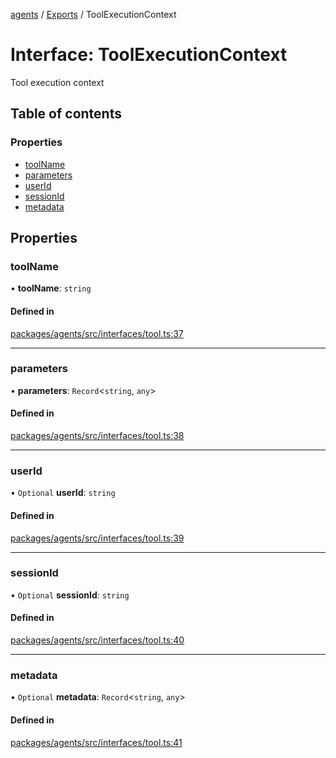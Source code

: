 <!-- 
 ⚠️  AUTO-GENERATED FILE - DO NOT EDIT MANUALLY
 This file is automatically generated by scripts/docs-generator.js
 To make changes, edit the source TypeScript files or update the generator script
-->

[agents](../../) / [Exports](../modules) / ToolExecutionContext

# Interface: ToolExecutionContext

Tool execution context

## Table of contents

### Properties

- [toolName](ToolExecutionContext#toolname)
- [parameters](ToolExecutionContext#parameters)
- [userId](ToolExecutionContext#userid)
- [sessionId](ToolExecutionContext#sessionid)
- [metadata](ToolExecutionContext#metadata)

## Properties

### toolName

• **toolName**: `string`

#### Defined in

[packages/agents/src/interfaces/tool.ts:37](https://github.com/woojubb/robota/blob/69cbf57340262bed3ca42ae6af241896c191a29c/packages/agents/src/interfaces/tool.ts#L37)

___

### parameters

• **parameters**: `Record`\<`string`, `any`\>

#### Defined in

[packages/agents/src/interfaces/tool.ts:38](https://github.com/woojubb/robota/blob/69cbf57340262bed3ca42ae6af241896c191a29c/packages/agents/src/interfaces/tool.ts#L38)

___

### userId

• `Optional` **userId**: `string`

#### Defined in

[packages/agents/src/interfaces/tool.ts:39](https://github.com/woojubb/robota/blob/69cbf57340262bed3ca42ae6af241896c191a29c/packages/agents/src/interfaces/tool.ts#L39)

___

### sessionId

• `Optional` **sessionId**: `string`

#### Defined in

[packages/agents/src/interfaces/tool.ts:40](https://github.com/woojubb/robota/blob/69cbf57340262bed3ca42ae6af241896c191a29c/packages/agents/src/interfaces/tool.ts#L40)

___

### metadata

• `Optional` **metadata**: `Record`\<`string`, `any`\>

#### Defined in

[packages/agents/src/interfaces/tool.ts:41](https://github.com/woojubb/robota/blob/69cbf57340262bed3ca42ae6af241896c191a29c/packages/agents/src/interfaces/tool.ts#L41)
